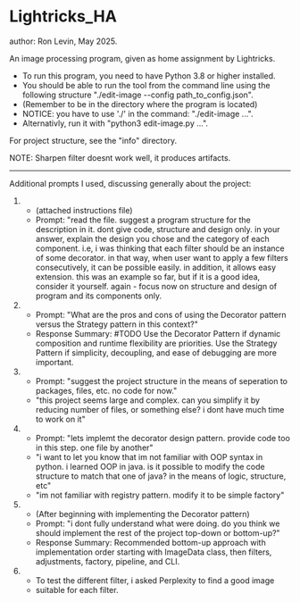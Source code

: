 # Lightricks_HA
author:  Ron Levin, May 2025.

An image processing program, given as home assignment by Lightricks.

* To run this program, you need to have Python 3.8 or higher installed.
* You should be able to run the tool from the command line using the following 
structure "./edit-image --config path_to_config.json".
* (Remember to be in the directory where the program is located)
* NOTICE: you have to use './' in the command: "./edit-image ...". 
* Alternativly, run it with "python3 edit-image.py ...".

For project structure, see the "info" directory.

NOTE: Sharpen filter doesnt work well, it produces artifacts.

-------------------------------------------------------------------------------

Additional prompts I used, discussing generally about the project:

1. 
   * (attached instructions file)
   * Prompt: "read the file. suggest a program structure for the description
     in it. dont give code, structure and design only. in your answer, explain
     the design you chose and the category of each component. i.e, i was
     thinking that each filter should be an instance of some
     decorator. in that way, when user want to apply a few filters
     consecutively, it can be possible easily. in addition, it allows easy
     extension. this was an example so far, but if it is a good idea, consider
     it yourself. again - focus now on structure and design of program and its
     components only.
2. 
    * Prompt: "What are the pros and cons of using the Decorator pattern versus
      the Strategy pattern in this context?"
    * Response Summary: #TODO
      Use the Decorator Pattern if dynamic composition and runtime flexibility
      are priorities.
      Use the Strategy Pattern if simplicity, decoupling, and ease of debugging
      are more important.
3. 
    * Prompt: "suggest the project structure in the means of seperation to
      packages, files, etc. no code for now."
    * "this project seems large and complex. can you simplify it by reducing
      number of files, or something else? i dont have much time to work on it"
4. 
    * Prompt: "lets implemt the decorator design pattern. provide code too in
      this step. one file by another"
    * "i want to let you know that im not familiar with OOP syntax in python. i
      learned OOP in java. is it possible to modify the code structure to match
      that one of java? in the means of logic, structure, etc"
    * "im not familiar with registry pattern. modify it to be simple factory"
5. 
    * (After beginning with implementing the Decorator pattern)
    * Prompt: "i dont fully understand what were doing. do you think we should
      implement the rest of the project top-down or bottom-up?"
    * Response Summary: Recommended bottom-up approach with implementation
      order starting with ImageData class, then filters, adjustments, factory,
      pipeline, and CLI.

6. * To test the different filter, i asked Perplexity to find a good image 
   * suitable for each filter.
